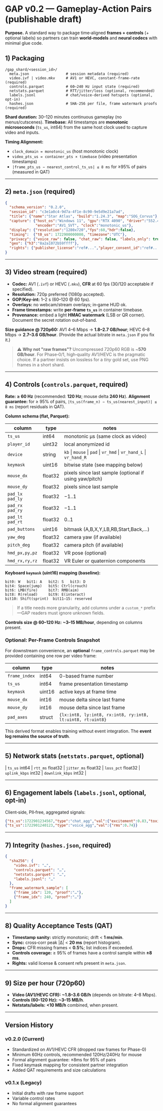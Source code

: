 # GAP v0.2 — Gameplay‑Action Pairs (publishable draft)

**Purpose.** A standard way to package time‑aligned **frames + controls** (+ optional labels) so partners can train **world‑models** and **neural codecs** with minimal glue code.

## 1) Packaging

```
/gap_shard/<session_id>/
  meta.json                 # session metadata (required)
  video.ivf | video.mkv     # AV1 or HEVC, constant‑frame‑rate (required)
  controls.parquet          # 60–240 Hz input state (required)
  netstats.parquet          # RTT/jitter/loss (optional, recommended)
  labels.jsonl              # chat/voice-derived hotspots (optional, opt‑in)
  hashes.json               # SHA‑256 per file, frame watermark proofs (required)
```

**Shard duration:** 30–120 minutes continuous gameplay (no menus/cutscenes).
**Timebase:** All timestamps are **monotonic microseconds** (`ts_us`, int64) from the same host clock used to capture video and inputs.

**Timing Alignment:**
- `clock_domain = monotonic_us` (host monotonic clock)
- `video_pts_us = container_pts × timebase` (video presentation timestamps)
- `|frame_pts_us − nearest_control_ts_us| ≤ 8 ms` for ≥95% of pairs (measured in QAT)

---

## 2) `meta.json` (required)

```json
{
  "schema_version": "0.2.0",
  "session_id": "c3e1a0c4-9d7a-4f1e-8c90-9e5d9e21a7ad",
  "title": {"name":"Star Atlas", "build":"1.24.3", "map":"SOG_Corvus"},
  "capture": {"host_os":"Windows 11", "gpu":"RTX 4090", "driver":"552.44",
              "encoder":"AV1_SVT", "clock":"monotonic_us"},
  "display": {"resolution":"1280x720","fps":60,"hdr":false},
  "timing":  {"t0_us": 1722900000000, "timezone":"UTC"},
  "privacy": {"voice_raw": false, "chat_raw": false, "labels_only": true, "consent":"on-file"},
  "geo": {"h3":"8a2a1072b59ffff"},
  "rights": {"publisher_license":"ref#...","player_consent_id":"ref#..."}
}
```

---

## 3) Video stream (required)

* **Codec:** AV1 (`.ivf`) or HEVC (`.mkv`), **CFR** at 60 fps (30/120 acceptable if specified).
* **Resolution:** 720p preferred (1080p accepted).
* **GOP/Key‑int:** 1–2 s (60–120 @ 60 fps).
* **Overlays:** no webcam/stream overlays; in‑game HUD ok.
* **Frame timestamps:** write **per‑frame `ts_us`** in container timebase.
* **Provenance:** embed a light **HMAC watermark** (LSB or QR corner). Document the secret rotation out‑of‑band.

**Size guidance @ 720p60:**
AV1 4–6 Mbps → **1.8–2.7 GB/hour**; HEVC 6–8 Mbps → **2.7–3.6 GB/hour**.
(Provide the actual bitrate in `meta.json` if you fix it.)

> ⚠️ **Why not "raw frames"?** Uncompressed 720p60 RGB is \~**570 GB/hour**. For Phase‑0/1, high‑quality AV1/HEVC is the pragmatic choice. If a partner insists on lossless for a *tiny* gold set, use PNG frames in a short shard.

---

## 4) Controls (`controls.parquet`, required)

**Rate:** **≥ 60 Hz** (recommended: **120 Hz**; mouse delta **240 Hz**).
**Alignment guarantee:** for ≥ 95% of pairs, `|ts_us(frame_n) − ts_us(nearest_input)| ≤ 8 ms` (report residuals in QAT).

**Column schema (flat, Parquet):**

| column            | type    | notes                                                              |
| ----------------- | ------- | ------------------------------------------------------------------ |
| `ts_us`           | int64   | monotonic μs (same clock as video)                                 |
| `player_id`       | uint32  | local anonymized id                                                |
| `device`          | string  | `kb` \| `mouse` \| `pad` \| `vr_hmd` \| `vr_hand_L` \| `vr_hand_R` |
| `keymask`         | uint16  | bitwise state (see mapping below)                                  |
| `mouse_dx`        | float32 | pixels since last sample (optional if using yaw/pitch)             |
| `mouse_dy`        | float32 | pixels since last sample                                           |
| `pad_lx` `pad_ly` | float32 | −1..1                                                              |
| `pad_rx` `pad_ry` | float32 | −1..1                                                              |
| `pad_lt` `pad_rt` | float32 | 0..1                                                               |
| `pad_buttons`     | uint16  | bitmask (A,B,X,Y,LB,RB,Start,Back,…)                               |
| `yaw_deg`         | float32 | camera yaw (if available)                                          |
| `pitch_deg`       | float32 | camera pitch (if available)                                        |
| `hmd_px,py,pz`    | float32 | VR pose (optional)                                                 |
| `hmd_rx,ry,rz`    | float32 | VR Euler or quaternion components                                  |

**Keyboard `keymask` (uint16) mapping (baseline):**

```
bit0: W   bit1: A   bit2: S   bit3: D
bit4: Space(jump)   bit5: Ctrl(crouch)
bit6: LMB(fire)     bit7: RMB(aim)
bit8: R(reload)     bit9: E(interact)
bit10: Shift(sprint)  bit11–15: reserved
```

> If a title needs more granularity, add columns under a `custom_*` prefix—GAP readers must ignore unknown fields.

**Controls size @ 60–120 Hz:** **\~3–15 MB/hour**, depending on columns present.

### Optional: Per-Frame Controls Snapshot

For downstream convenience, an **optional** `frame_controls.parquet` may be provided containing one row per video frame:

| column | type | notes |
|--------|------|-------|
| `frame_index` | int64 | 0-based frame number |
| `ts_us` | int64 | frame presentation timestamp |
| `keymask` | uint16 | active keys at frame time |
| `mouse_dx` | int16 | mouse delta since last frame |
| `mouse_dy` | int16 | mouse delta since last frame |
| `pad_axes` | struct | `{lx:int8, ly:int8, rx:int8, ry:int8, lt:uint8, rt:uint8}` |

This derived format enables training without event integration. The **event log remains the source of truth**.

---

## 5) Network stats (`netstats.parquet`, optional)

| `ts_us` int64 | `rtt_ms` float32 | `jitter_ms` float32 | `loss_pct` float32 | `uplink_kbps` int32 | `downlink_kbps` int32 |

---

## 6) Engagement labels (`labels.jsonl`, optional, opt‑in)

Client‑side, PII‑free, aggregated signals:

```json
{"ts_us":1722901234567,"type":"chat_agg","val":{"excitement":0.83,"toxicity":0.02,"sentiment":0.61}}
{"ts_us":1722901240123,"type":"voice_agg","val":{"rms":0.74}}
```

---

## 7) Integrity (`hashes.json`, required)

```json
{
  "sha256": {
    "video.ivf": "…",
    "controls.parquet": "…",
    "netstats.parquet": "…",
    "labels.jsonl": "…"
  },
  "frame_watermark_sample": [
    {"frame_idx": 120, "proof":"…"},
    {"frame_idx": 240, "proof":"…"}
  ]
}
```

---

## 8) Quality Acceptance Tests (QAT)

* **Timestamp sanity:** strictly monotonic; drift < **1 ms/min**.
* **Sync:** cross‑corr peak |Δ| < **20 ms** (report histogram).
* **Drops:** CFR missing frames < **0.5%**; list indices if exceeded.
* **Controls coverage:** ≥ 95% of frames have a control sample within **±8 ms**.
* **Rights:** valid license & consent refs present in `meta.json`.

---

## 9) Size per hour (720p60)

* **Video (AV1/HEVC CFR):** **\~1.8–3.6 GB/h** (depends on bitrate: 4–8 Mbps).
* **Controls (60–120 Hz):** **\~3–15 MB/h**.
* **Netstats/labels:** **<10 MB/h** combined, when present.

---

## Version History

### v0.2.0 (Current)
- Standardized on AV1/HEVC CFR (dropped raw frames for Phase-0)
- Minimum 60Hz controls, recommended 120Hz/240Hz for mouse
- Formal alignment guarantee: ±8ms for 95% of pairs
- Fixed keymask mapping for consistent partner integration
- Added QAT requirements and size calculations

### v0.1.x (Legacy)
- Initial drafts with raw frame support
- Variable control rates
- No formal alignment guarantees 